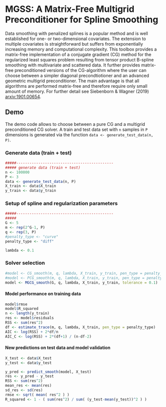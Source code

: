 # MGSS: A Matrix-Free Multigrid Preconditioner for Spline Smoothing
Data smoothing with penalized splines is a popular method and is well established for one- or two-dimensional covariates. The extension to multiple covariates is straightforward but suffers from exponentially increasing memory and computational complexity. This toolbox provides a matrix-free implementation of a conjugate gradient (CG) method for the regularized least squares problem resulting from tensor product B-spline smoothing with multivariate and scattered data. It further provides matrix-free preconditioned versions of the CG-algorithm where the user can choose between a simpler diagonal precondtiotioner and an advanced geometric multigrid preconditioner. The main advantage is that all algorithms are performed matrix-free and therefore require only small amount of memory. For further detail see Siebenborn & Wagner (2019) <arxiv:1901.00654>.

## Demo
The demo code allows to choose between a pure CG and a multigrid preconditioned CG solver.
A train and test data set with `n` samples in `P` dimensions is generated via the function `data <- generate_test_data(n, P)`.

### Generate data (train + test)

```R
#####--------------------------------------------
##### generate data (train + test)
n <- 100000
P <- 3
data <- generate_test_data(n, P)
X_train <- data$X_train
y_train <- data$y_train
```
### Setup of spline and regularization parameters

```R
#####--------------------------------------------
##### 
G <- 5
m <- rep(2^G-1, P)
q <- rep(3, P)
#penalty_type <- "curve"
penalty_type <- "diff"

lambda <- 0.1
```
### Solver selection

```R
#model <- CG_smooth(m, q, lambda, X_train, y_train, pen_type = penalty_type, tolerance = 0.1)
#model <- PCG_smooth(m, q, lambda, X_train, y_train, pen_type = penalty_type)
model <- MGCG_smooth(G, q, lambda, X_train, y_train, tolerance = 0.1)
```

#### Model performance on training data

```R
model$rmse
model$R_squared
n <- length(y_train)
res <- model$residuals
RSS <- sum(res^2)
df <- estimate_trace(m, q, lambda, X_train, pen_type = penalty_type)
AIC <- log(RSS) + 2*df/n
AIC_C <- log(RSS) + 2*(df+1) / (n-df-2)
```

#### New predictions on test data and model validation
```R
X_test <- data$X_test
y_test <- data$y_test

y_pred <- predict_smooth(model, X_test)
res <- y_pred - y_test
RSS <- sum(res^2)
mean_res <- mean(res)
sd_res <- sd(res)
rmse <- sqrt( mean( res^2 ) )
R_squared <- 1 - ( sum(res^2) / sum( (y_test-mean(y_test))^2 ) )
```
